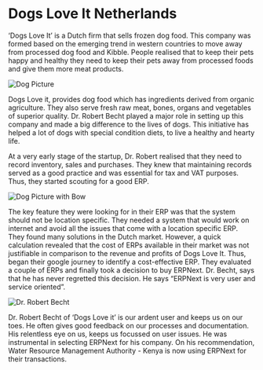 # Dogs Love It Netherlands

‘Dogs Love It’ is a Dutch firm that sells frozen dog food. This company was formed based on the emerging trend in western countries to move away from processed dog food and Kibble. People realised that to keep their pets happy and healthy they need to keep their pets away from processed foods and give them more meat products.

![Dog Picture](/assets/frappe_io/images/erpnext/dogs-3.jpg)

Dogs Love it, provides dog food which has ingredients derived from organic agriculture. They also serve fresh raw meat, bones, organs and vegetables of superior quality. Dr. Robert Becht played a major role in setting up this company and made a big difference to the lives of dogs. This initiative has helped a lot of dogs with special condition diets, to live a healthy and hearty life.

At a very early stage of the startup, Dr. Robert realised that they need to record inventory, sales and purchases. They knew that maintaining records served as a good practice and was essential for tax and VAT purposes. Thus, they started scouting for a good ERP.

![Dog Picture with Bow](/assets/frappe_io/images/erpnext/dog-bow.gif)

The key feature they were looking for in their ERP was that the system should not be location specific. They needed  a system that would work on internet and avoid all the issues that come with a location specific ERP. They found many solutions in the Dutch market. However, a quick calculation revealed that the cost of ERPs available in their market was not justifiable in comparison to the revenue and profits of Dogs Love It. Thus, began their google journey to identify a cost-effective ERP. They evaluated a couple of ERPs and finally took a decision to buy ERPNext. Dr. Becht, says that he has never regretted this decision. He says “ERPNext is very user and service oriented”.

![Dr. Robert Becht](/assets/frappe_io/images/stories/becht.jpg)

Dr. Robert Becht of ‘Dogs Love it’ is our ardent user and keeps us on our toes. He often gives good feedback on our processes and documentation. His relentless eye on us, keeps us focussed on user issues. He was instrumental in selecting ERPNext for his company. On his recommendation, Water Resource Management Authority - Kenya is now using ERPNext for their transactions.

